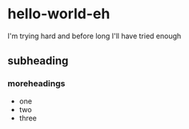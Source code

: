 # hello-world-eh

I'm trying hard and before long I'll have tried enough

## subheading

### moreheadings

* one
* two
* three
